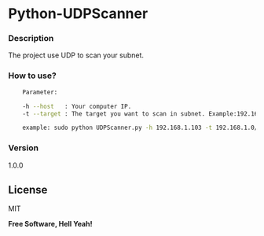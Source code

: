 # Python-UDPScanner

### Description
The project use UDP to scan your subnet.

### How to use?
```sh
	Parameter:

	-h --host   : Your computer IP.
	-t --target : The target you want to scan in subnet. Example:192.168.1.0/24

	example: sudo python UDPScanner.py -h 192.168.1.103 -t 192.168.1.0/24

```
### Version
1.0.0


License
----

MIT


**Free Software, Hell Yeah!**
